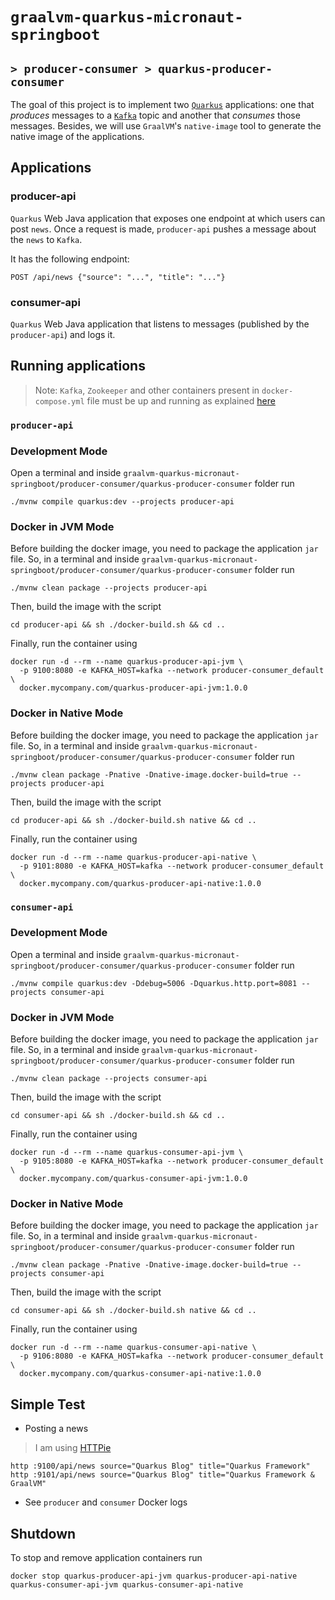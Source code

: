 # `graalvm-quarkus-micronaut-springboot`
## `> producer-consumer > quarkus-producer-consumer`

The goal of this project is to implement two [`Quarkus`](https://quarkus.io/) applications: one that _produces_
messages to a [`Kafka`](https://kafka.apache.org/) topic and another that _consumes_ those messages. Besides, we will
use `GraalVM`'s `native-image` tool to generate the native image of the applications.

## Applications

### producer-api

`Quarkus` Web Java application that exposes one endpoint at which users can post `news`. Once a request is made,
`producer-api` pushes a message about the `news` to `Kafka`.

It has the following endpoint:
```
POST /api/news {"source": "...", "title": "..."}
```

### consumer-api

`Quarkus` Web Java application that listens to messages (published by the `producer-api`) and logs it.

## Running applications

> Note: `Kafka`, `Zookeeper` and other containers present in `docker-compose.yml` file must be up and running as
> explained [here](https://github.com/ivangfr/graalvm-quarkus-micronaut-springboot/tree/master/producer-consumer#start-environment)

### `producer-api`

### Development Mode

Open a terminal and inside `graalvm-quarkus-micronaut-springboot/producer-consumer/quarkus-producer-consumer` folder run
```
./mvnw compile quarkus:dev --projects producer-api
```

### Docker in JVM Mode

Before building the docker image, you need to package the application `jar` file. So, in a terminal and inside
`graalvm-quarkus-micronaut-springboot/producer-consumer/quarkus-producer-consumer` folder run
```
./mvnw clean package --projects producer-api
```

Then, build the image with the script
```
cd producer-api && sh ./docker-build.sh && cd ..
```

Finally, run the container using
```
docker run -d --rm --name quarkus-producer-api-jvm \
  -p 9100:8080 -e KAFKA_HOST=kafka --network producer-consumer_default \
  docker.mycompany.com/quarkus-producer-api-jvm:1.0.0
```

### Docker in Native Mode

Before building the docker image, you need to package the application `jar` file. So, in a terminal and inside
`graalvm-quarkus-micronaut-springboot/producer-consumer/quarkus-producer-consumer` folder run
```
./mvnw clean package -Pnative -Dnative-image.docker-build=true --projects producer-api
```

Then, build the image with the script
```
cd producer-api && sh ./docker-build.sh native && cd .. 
```

Finally, run the container using
```
docker run -d --rm --name quarkus-producer-api-native \
  -p 9101:8080 -e KAFKA_HOST=kafka --network producer-consumer_default \
  docker.mycompany.com/quarkus-producer-api-native:1.0.0
```

### `consumer-api`

### Development Mode

Open a terminal and inside `graalvm-quarkus-micronaut-springboot/producer-consumer/quarkus-producer-consumer` folder run
```
./mvnw compile quarkus:dev -Ddebug=5006 -Dquarkus.http.port=8081 --projects consumer-api
```

### Docker in JVM Mode

Before building the docker image, you need to package the application `jar` file. So, in a terminal and inside
`graalvm-quarkus-micronaut-springboot/producer-consumer/quarkus-producer-consumer` folder run
```
./mvnw clean package --projects consumer-api
```

Then, build the image with the script
```
cd consumer-api && sh ./docker-build.sh && cd ..
```

Finally, run the container using
```
docker run -d --rm --name quarkus-consumer-api-jvm \
  -p 9105:8080 -e KAFKA_HOST=kafka --network producer-consumer_default \
  docker.mycompany.com/quarkus-consumer-api-jvm:1.0.0
```

### Docker in Native Mode

Before building the docker image, you need to package the application `jar` file. So, in a terminal and inside
`graalvm-quarkus-micronaut-springboot/producer-consumer/quarkus-producer-consumer` folder run
```
./mvnw clean package -Pnative -Dnative-image.docker-build=true --projects consumer-api
```

Then, build the image with the script
```
cd consumer-api && sh ./docker-build.sh native && cd ..
```

Finally, run the container using
```
docker run -d --rm --name quarkus-consumer-api-native \
  -p 9106:8080 -e KAFKA_HOST=kafka --network producer-consumer_default \
  docker.mycompany.com/quarkus-consumer-api-native:1.0.0
```

## Simple Test

- Posting a news
> I am using [HTTPie](https://httpie.org/) 
```
http :9100/api/news source="Quarkus Blog" title="Quarkus Framework"
http :9101/api/news source="Quarkus Blog" title="Quarkus Framework & GraalVM"
```

- See `producer` and `consumer` Docker logs

## Shutdown

To stop and remove application containers run
```
docker stop quarkus-producer-api-jvm quarkus-producer-api-native quarkus-consumer-api-jvm quarkus-consumer-api-native
```
